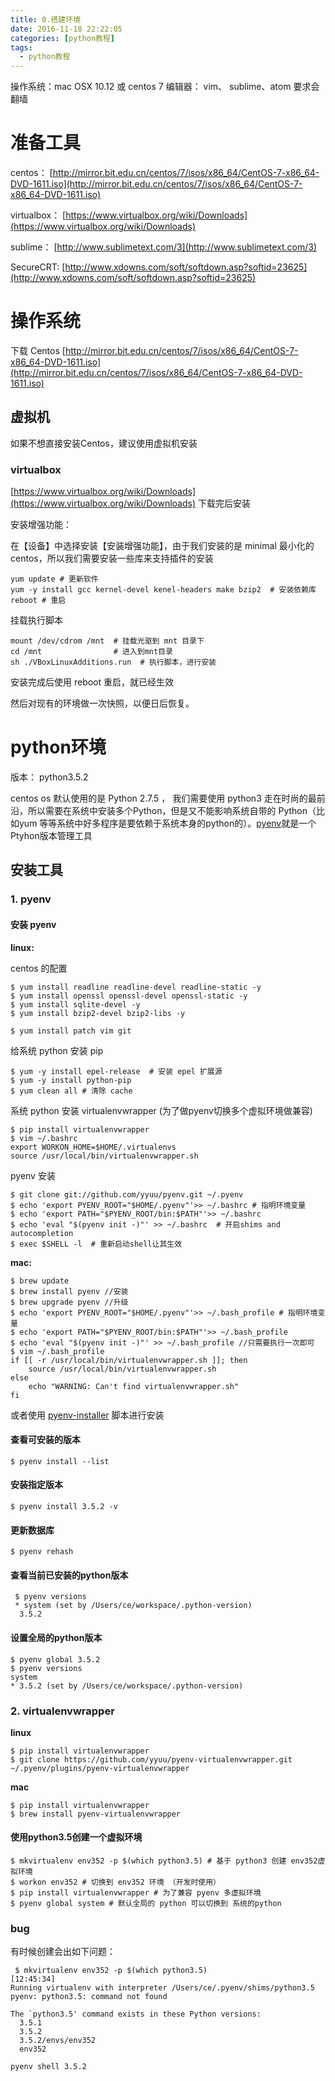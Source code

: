 ```yaml
---
title: 0.搭建环境
date: 2016-11-18 22:22:05
categories: [python教程]
tags:
  - python教程
---
```


操作系统：mac OSX 10.12 或 centos 7
编辑器： vim、 sublime、atom
要求会翻墙

# 准备工具
centos：
[http://mirror.bit.edu.cn/centos/7/isos/x86_64/CentOS-7-x86_64-DVD-1611.iso](http://mirror.bit.edu.cn/centos/7/isos/x86_64/CentOS-7-x86_64-DVD-1611.iso)

virtualbox：
[https://www.virtualbox.org/wiki/Downloads](https://www.virtualbox.org/wiki/Downloads)

sublime：
[http://www.sublimetext.com/3](http://www.sublimetext.com/3)

SecureCRT:
[http://www.xdowns.com/soft/softdown.asp?softid=23625](http://www.xdowns.com/soft/softdown.asp?softid=23625)

# 操作系统

下载 Centos
[http://mirror.bit.edu.cn/centos/7/isos/x86_64/CentOS-7-x86_64-DVD-1611.iso](http://mirror.bit.edu.cn/centos/7/isos/x86_64/CentOS-7-x86_64-DVD-1611.iso)


## 虚拟机

如果不想直接安装Centos，建议使用虚拟机安装

### virtualbox

[https://www.virtualbox.org/wiki/Downloads](https://www.virtualbox.org/wiki/Downloads)
下载完后安装

安装增强功能：

在【设备】中选择安装【安装增强功能】，由于我们安装的是 minimal 最小化的centos，所以我们需要安装一些库来支持插件的安装


```
yum update # 更新软件
yum -y install gcc kernel-devel kenel-headers make bzip2  # 安装依赖库
reboot # 重启
```

挂载执行脚本

```
mount /dev/cdrom /mnt  # 挂载光驱到 mnt 目录下
cd /mnt                # 进入到mnt目录
sh ./VBoxLinuxAdditions.run  # 执行脚本，进行安装
```
安装完成后使用 reboot 重启，就已经生效

然后对现有的环境做一次快照，以便日后恢复。



# python环境

版本： python3.5.2

centos os 默认使用的是 Python 2.7.5 ， 我们需要使用 python3 走在时尚的最前沿，所以需要在系统中安装多个Python，但是又不能影响系统自带的 Python（比如yum 等等系统中好多程序是要依赖于系统本身的python的）。[pyenv](https://github.com/yyuu/pyenv)就是一个Ptyhon版本管理工具

## 安装工具

### 1. pyenv

#### 安装 pyenv

**linux:**

centos 的配置

```
$ yum install readline readline-devel readline-static -y
$ yum install openssl openssl-devel openssl-static -y
$ yum install sqlite-devel -y
$ yum install bzip2-devel bzip2-libs -y

$ yum install patch vim git
```

给系统 python 安装 pip

```
$ yum -y install epel-release  # 安装 epel 扩展源
$ yum -y install python-pip
$ yum clean all # 清除 cache
```

系统 python 安装 virtualenvwrapper (为了做pyenv切换多个虚拟环境做兼容)

```
$ pip install virtualenvwrapper
$ vim ~/.bashrc
export WORKON_HOME=$HOME/.virtualenvs 
source /usr/local/bin/virtualenvwrapper.sh
```

pyenv 安装

```
$ git clone git://github.com/yyuu/pyenv.git ~/.pyenv
$ echo 'export PYENV_ROOT="$HOME/.pyenv"'>> ~/.bashrc # 指明环境变量
$ echo 'export PATH="$PYENV_ROOT/bin:$PATH"'>> ~/.bashrc
$ echo 'eval "$(pyenv init -)"' >> ~/.bashrc  # 开启shims and autocompletion
$ exec $SHELL -l  # 重新启动shell让其生效 
```



**mac:**

```
$ brew update
$ brew install pyenv //安装
$ brew upgrade pyenv //升级
$ echo 'export PYENV_ROOT="$HOME/.pyenv"'>> ~/.bash_profile # 指明环境变量
$ echo 'export PATH="$PYENV_ROOT/bin:$PATH"'>> ~/.bash_profile
$ echo 'eval "$(pyenv init -)"' >> ~/.bash_profile //只需要执行一次即可
$ vim ~/.bash_profile
if [[ -r /usr/local/bin/virtualenvwrapper.sh ]]; then
    source /usr/local/bin/virtualenvwrapper.sh
else
    echo "WARNING: Can't find virtualenvwrapper.sh"
fi
```

或者使用 [pyenv-installer](https://github.com/yyuu/pyenv-installer) 脚本进行安装 

#### 查看可安装的版本

```
$ pyenv install --list
```
####  安装指定版本

```
$ pyenv install 3.5.2 -v
```

#### 更新数据库

```
$ pyenv rehash
```

#### 查看当前已安装的python版本

```
 $ pyenv versions 
 * system (set by /Users/ce/workspace/.python-version)
  3.5.2
```

#### 设置全局的python版本

```
$ pyenv global 3.5.2
$ pyenv versions
system
* 3.5.2 (set by /Users/ce/workspace/.python-version)

```

### 2. virtualenvwrapper


**linux**

```
$ pip install virtualenvwrapper
$ git clone https://github.com/yyuu/pyenv-virtualenvwrapper.git ~/.pyenv/plugins/pyenv-virtualenvwrapper
```

**mac**

```
$ pip install virtualenvwrapper
$ brew install pyenv-virtualenvwrapper
```

#### 使用python3.5创建一个虚拟环境

```
$ mkvirtualenv env352 -p $(which python3.5) # 基于 python3 创建 env352虚拟环境
$ workon env352 # 切换到 env352 环境 （开发时使用）
$ pip install virtualenvwrapper # 为了兼容 pyenv 多虚拟环境
$ pyenv global system # 默认全局的 python 可以切换到 系统的python
```

### bug

有时候创建会出如下问题：

```
 $ mkvirtualenv env352 -p $(which python3.5)                                                                                                                                                                                                                    [12:45:34]
Running virtualenv with interpreter /Users/ce/.pyenv/shims/python3.5
pyenv: python3.5: command not found

The `python3.5' command exists in these Python versions:
  3.5.1
  3.5.2
  3.5.2/envs/env352
  env352
```
```
pyenv shell 3.5.2
```



